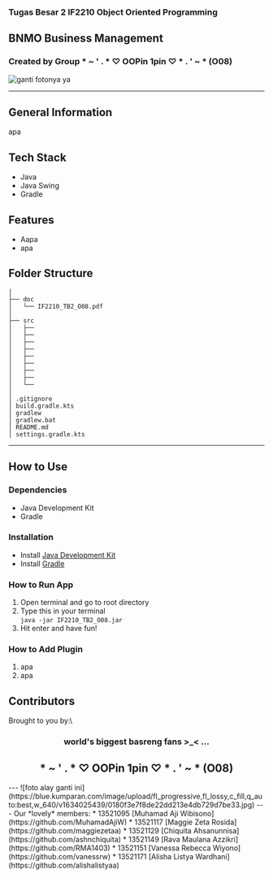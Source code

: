 ### Tugas Besar 2 IF2210 Object Oriented Programming
## BNMO Business Management
### Created by Group * ~ ' . * ♡ OOPin 1pin ♡ * . ' ~ * (O08)

![ganti fotonya ya](https://user-images.githubusercontent.com/73476678/225608238-9df8048e-caa9-4f5b-b038-68b1693eca92.png)

---
## General Information
apa

## Tech Stack
- Java
- Java Swing
- Gradle

## Features
- Aapa
- apa


## Folder Structure

```
│       
├── doc
│   └── IF2210_TB2_O08.pdf
│ 
├── src
│   ├── 
│   ├── 
│   ├── 
│   ├── 
│   ├── 
│   ├── 
│   ├── 
│   ├── 
│   └── 
│ 
│ .gitignore
│ build.gradle.kts
│ gradlew
│ gradlew.bat
│ README.md
│ settings.gradle.kts

```

---

## How to Use

### Dependencies
- Java Development Kit
- Gradle

### Installation
- Install [Java Development Kit](https://www.oracle.com/java/technologies/downloads/)
- Install [Gradle](https://gradle.org/install/)

### How to Run App
1. Open terminal and go to root directory
2. Type this in your terminal\
`java -jar IF2210_TB2_O08.jar`
3. Hit enter and have fun!

### How to Add Plugin
1. apa
2. apa

## Contributors
Brought to you by:\
<h3 align="center">world's biggest basreng fans >_< ...</h3>
<h2 align="center">* ~ ' . * ♡ OOPin 1pin ♡ * . ' ~ * (O08)</h2>
---
![foto alay ganti ini](https://blue.kumparan.com/image/upload/fl_progressive,fl_lossy,c_fill,q_auto:best,w_640/v1634025439/0180f3e7f8de22dd213e4db729d7be33.jpg)
---
Our *lovely* members:
* 13521095 [Muhamad Aji Wibisono](https://github.com/MuhamadAjiW)
* 13521117 [Maggie Zeta Rosida](https://github.com/maggiezetaa)
* 13521129 [Chiquita Ahsanunnisa](https://github.com/ashnchiquita)
* 13521149 [Rava Maulana Azzikri](https://github.com/RMA1403)
* 13521151 [Vanessa Rebecca Wiyono](https://github.com/vanessrw)
* 13521171 [Alisha Listya Wardhani](https://github.com/alishalistyaa)